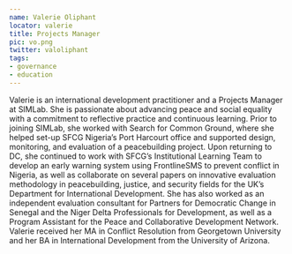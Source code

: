 ```yaml
---
name: Valerie Oliphant
locator: valerie
title: Projects Manager
pic: vo.png
twitter: valoliphant
tags:
- governance
- education
---
```

Valerie is an international development practitioner and a Projects Manager at SIMLab.  She is passionate about advancing peace and social equality with a commitment to reflective practice and continuous learning. Prior to joining SIMLab, she worked with Search for Common Ground, where she helped set-up SFCG Nigeria’s Port Harcourt office and supported design, monitoring, and evaluation of a peacebuilding project.  Upon returning to DC, she continued to work with SFCG’s Institutional Learning Team to develop an early warning system using FrontlineSMS to prevent conflict in Nigeria, as well as collaborate on several papers on innovative evaluation methodology in peacebuilding, justice, and security fields for the UK’s Department for International Development.  She has also worked as an independent evaluation consultant for Partners for Democratic Change in Senegal and the Niger Delta Professionals for Development, as well as a Program Assistant for the Peace and Collaborative Development Network.  Valerie received her MA in Conflict Resolution from Georgetown University and her BA in International Development from the University of Arizona.  
